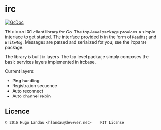 # irc

[![GoDoc](https://godoc.org/github.com/hlandau/irc?status.svg)](https://godoc.org/github.com/hlandau/irc)

This is an IRC client library for Go. The top-level package provides a simple
interface to get started. The interface provided is in the form of `ReadMsg`
and `WriteMsg`. Messages are parsed and serialized for you; see the ircparse
package.

The library is built in layers. The top level package simply composes the basic
services layers implemented in ircbase.

Current layers:

  - Ping handling
  - Registration sequence
  - Auto reconnect
  - Auto channel rejoin

## Licence

    © 2016 Hugo Landau <hlandau@devever.net>    MIT License

